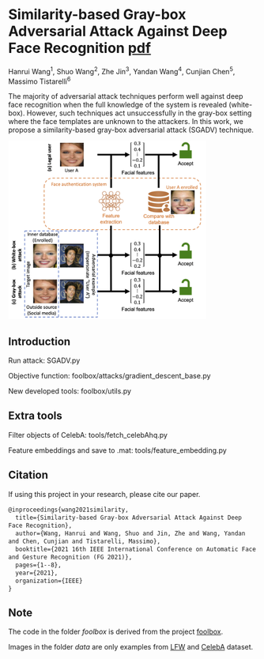 # Similarity-based Gray-box Adversarial Attack Against Deep Face Recognition [pdf](https://arxiv.org/pdf/2201.04011)

Hanrui Wang<sup>1</sup>, Shuo Wang<sup>2</sup>, Zhe Jin<sup>3</sup>, Yandan Wang<sup>4</sup>, Cunjian Chen<sup>5</sup>, Massimo Tistarelli<sup>6</sup>

The majority of adversarial attack techniques perform well against deep face recognition when the full knowledge of the system is revealed (white-box). However, such techniques act unsuccessfully in the gray-box setting where the face templates are unknown to the attackers. In this work, we propose a similarity-based gray-box adversarial attack (SGADV) technique.

<img src="figures/scenario.png" alt="scenario" style="width:400px;"/>

## Introduction

Run attack: SGADV.py

Objective function: foolbox/attacks/gradient_descent_base.py

New developed tools: foolbox/utils.py

## Extra tools 

Filter objects of CelebA: tools/fetch_celebAhq.py

Feature embeddings and save to .mat: tools/feature_embedding.py

## Citation
If using this project in your research, please cite our paper.
```
@inproceedings{wang2021similarity,
  title={Similarity-based Gray-box Adversarial Attack Against Deep Face Recognition},
  author={Wang, Hanrui and Wang, Shuo and Jin, Zhe and Wang, Yandan and Chen, Cunjian and Tistarelli, Massimo},
  booktitle={2021 16th IEEE International Conference on Automatic Face and Gesture Recognition (FG 2021)},
  pages={1--8},
  year={2021},
  organization={IEEE}
}
```
## Note
The code in the folder *foolbox* is derived from the project [foolbox](https://github.com/bethgelab/foolbox).

Images in the folder *data* are only examples from [LFW](http://vis-www.cs.umass.edu/lfw/) and [CelebA](https://mmlab.ie.cuhk.edu.hk/projects/CelebA.html) dataset.
